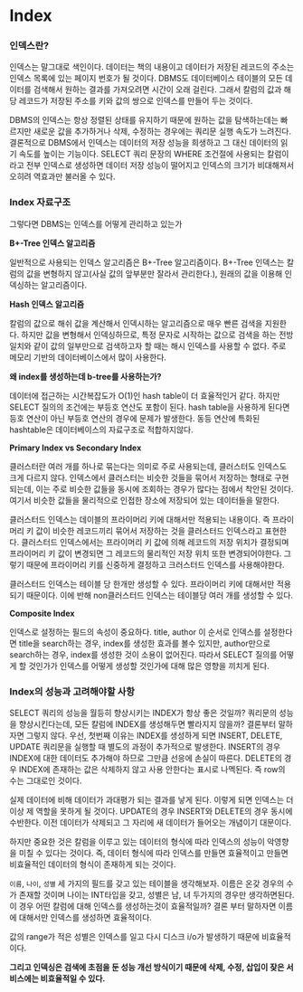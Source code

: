 # Index

### 인덱스란?

인덱스는 말그대로 색인이다. 데이터는 책의 내용이고 데이터가 저장된 레코드의 주소는 인덱스 목록에 있는 페이지 번호가 될 것이다. DBMS도 데이터베이스 테이블의 모든 데이터를 검색해서 원하는 결과를 가져오려면 시간이 오래 걸린다. 그래서 칼럼의 값과 해당 레코드가 저장된 주소를 키와 값의 쌍으로 인덱스를 만들어 두는 것이다.

DBMS의 인덱스는 항상 정렬된 상태를 유지하기 때문에 원하는 값을 탐색하는데는 빠르지만 새로운 값을 추가하거나 삭제, 수정하는 경우에는 쿼리문 실행 속도가 느려진다. 결론적으로 DBMS에서 인덱스는 데이터의 저장 성능을 희생하고 그 대신 데이터의 읽기 속도를 높이는 기능이다. SELECT 쿼리 문장의 WHERE 조건절에 사용되는 칼럼이라고 전부 인덱스로 생성하면 데이터 저장 성능이 떨어지고 인덱스의 크기가 비대해져서 오히려 역효과만 불러올 수 있다.

### Index 자료구조

그렇다면 DBMS는 인덱스를 어떻게 관리하고 있는가

**B+-Tree 인덱스 알고리즘**

일반적으로 사용되는 인덱스 알고리즘은 B+-Tree 알고리즘이다. B+-Tree 인덱스는 칼럼의 값을 변형하지 않고(사실 값의 앞부분만 잘라서 관리한다.), 원래의 값을 이용해 인덱싱하는 알고리즘이다.

**Hash 인덱스 알고리즘**

칼럼의 값으로 해쉬 값을 계산해서 인덱시하는 알고리즘으로 매우 빤른 검색을 지원한다. 하지만 값을 변형해서 인덱싱하므로, 특정 문자로 시작하는 값으로 검색을 하는 전방 일치와 같이 값의 일부만으로 검색하고자 할 때는 해시 인덱스를 사용할 수 없다. 주로 메모리 기반의 데이터베이스에서 많이 사용한다.

**왜 index를 생성하는데 b-tree를 사용하는가?**

데이터에 접근하는 시간복잡도가 O(1)인  hash table이 더 효율적인거 같다. 하지만 SELECT 질의의 조건에는 부등호 연산도 포함이 된다. hash table을 사용하게 된다면 등호 연산이 아닌 부등호 연산의 경우에 문제가 발생한다. 동등 연산에 특화된 hashtable은 데이터베이스의 자료구조로 적합하지않다.

**Primary Index vs Secondary Index**

클러스터란 여러 개를 하나로 묶는다는 의미로 주로 사용되는데, 클러스터도 인덱스도 크게 다르지 않다. 인덱스에서 클러스터는 비슷한 것들을 묶어서 저장하는 형태로 구현되는데, 이는 주로 비슷한 값들을 동시에 조회하는 경우가 많다는 점에서 착안된 것이다. 여기서 비슷한 값들을 물리적으로 인접한 장소에 저장되어 있는 데이터들을 말한다.

클러스터드 인덱스는 데이블의 프라이머리 키에 대해서만 적용되는 내용이다. 즉 프라이머리 키 값이 비슷한 레코드끼리 묶어서 저장하는 것을 클러스터드 인덱스라고 표현한다. 클러스터드 인덱스에서는 프라이머리 키 값에 의해 레코드의 저장 위치가 결정되며 프라이머리 키 값이 변경되면 그 레코드의 물리적인 저장 위치 또한 변경되어야한다. 그렇기 때문에 프라이머리 키를 신중하게 결정하고 크러스터드 인덱스를 사용해야한다.

클러스터드 인덱스는 테이블 당 한개만 생성할 수 있다. 프라이머리 키에 대해서만 적용되기 때문이다. 이에 반해 non클러스터드 인덱스는 테이블당 여러 개를 생성할 수 있다.

**Composite Index**

인덱스로 설정하는 필드의 속성이 중요하다. title, author 이 순서로 인덱스를 설정한다면 title을 search하는 경우, index를 생성한 효과를 볼수 있지만, author만으로 search하는 경우, index를 생성한 것이 소용이 없어진다. 따라서 SELECT 질의를 어떻게 할 것인가가 인덱스를 어떻게 생성할 것인가에 대해 많은 영향을 끼치게 된다.

### Index의 성능과 고려해야할 사항

SELECT 쿼리의 성능을 월등히 향상시키는 INDEX가 항상 좋은 것일까? 쿼리문의 성능을 향상시킨다는데, 모든 칼럼에 INDEX를 생성해두면 빨라지지 않을까? 결론부터 말하자면 그렇지 않다. 우선, 첫번째 이유는 INDEX를 생성하게 되면 INSERT, DELETE, UPDATE 쿼리문을 실행할 때 별도의 과정이 추가적으로 발생한다. INSERT의 경우 INDEX에 대한 데이터도 추가해야 하므로 그만큼 선응에 손실이 따른다. DELETE의 경우 INDEX에 존재하는 값은 삭제하지 않고 사용 안한다는 표시로 나멕된다. 즉 row의 수는 그대로인 것이다. 

실제 데이터에 비해 데이터가 과대평가 되는 결과를 낳게 된다. 이렇게 되면 인덱스는 더이상 제 역할을 못하게 될 것이다. UPDATE의 경우 INSERT와 DELETE의 경우 동시에 수반한다. 이전 데이터가 삭제되고 그 자리에 새 데이터가 들어오는 개념이기 대문이다. 

하지만 중요한 것은 칼럼을 이루고 있는 데이터의 형식에 따라 인덱스의 성능이 악영향을 미칠 수 있다는 것이다. 즉, 데이터 형식에 따라 인덱스를 만들면 효율적이고 만들면 비효율적인 데이터의 형식이 존재하게 되는 것이다.

`이름`, `나이`, `성별` 세 가지의 필드를 갖고 있는 테이블을 생각해보자. 이름은 온갖 경우의 수가 존재할 것이며 나이는 INT타입을 갖고, 성별은 남, 녀 두가지의 경우만 생각하면된다. 이 경우 어떤 칼럼에 대해 인덱스를 생성하는것이 효율적일까? 결론 부터 말하자면 이름에 대해서만 인덱스를 생성하면 효율적이다.

값의 range가 적은 성별은 인덱스를 일고 다시 디스크 i/o가 발생하기 때문에 비효율적이다.

**그리고 인덱싱은 검색에 초점을 둔 성능 개선 방식이기 때문에 삭제, 수정, 삽입이 잦은 서비스에는 비효율적일 수 있다.**

